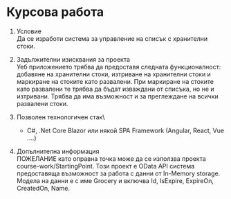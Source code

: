 # Курсова работа

1.	Условие\
Да се изработи система за управление на списък с хранителни стоки.

2.	Задължителни изисквания за проекта\
Уеб приложението трябва да предоставя следната функционалност: добавяне на хранителни стоки, изтриване на хранителни стоки и маркиране на стоките като развалени. При маркиране на стоките като развалени те трябва да бъдат изваждани от списъка, но не и изтривани. Трябва да има възможност и за преглеждане на всички развалени стоки.

3.	Позволен технологичен стак\
    *	C#, .Net Core Blazor или някой SPA Framework (Angular, React, Vue ....)

4.	Допълнителна информация\
ПОЖЕЛАНИЕ като оправна точка може да се използва проекта course-work/StartingPoint. Този проект e OData API система предоставяща възможност за работа с данни от In-Memory storage. Модела на данни е с име Grocery и включва Id, IsExpire,  ExpireOn, CreatedOn, Name.
